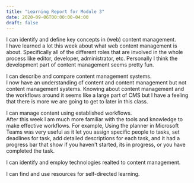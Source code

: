 ```yaml
---
title: "Learning Report for Module 3"
date: 2020-09-06T00:00:00-04:00
draft: false
---
```


I can identify and define key concepts in (web) content management. <br>
I have learned a lot this week about what web content management is about. Specifically all of the different roles that are involved in the whole process like editor, developer, administrator, etc. Personally I think the development part of content management seems pretty fun. 


I can describe and compare content management systems. <br>
I now have an understanding of content and content management but not content management systems. Knowing about content management and the workflows around it seems like a large part of CMS but I have a feeling that there is more we are going to get to later in this class.


I can manage content using established workflows. <br>
After this week I am much more familiar with the tools and knowledge to make effective workflows. For example, Using the planner in Microsoft Teams was very useful as it let you assign specific people to tasks, set deadlines for task, add detailed descriptions for each task, and it had a progress bar that show if you haven't started, its in progress, or you have completed the task.


I can identify and employ technologies realted to content management.



I can find and use resources for self-directed learning.

